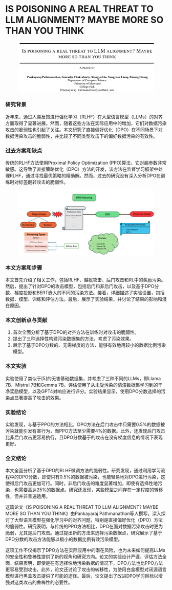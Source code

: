 # IS POISONING A REAL THREAT TO LLM ALIGNMENT? MAYBE MORE SO THAN YOU THINK

<figure><img src="../.gitbook/assets/image (2).png" alt=""><figcaption></figcaption></figure>

### 研究背景

近年来，通过人类反馈进行强化学习（RLHF）在大型语言模型（LLMs）的对齐方面取得了显著进展。然而，随着这些方法在实际应用中的增加，它们对数据污染攻击的脆弱性也引起了关注。本文研究了直接偏好优化（DPO）在不同场景下对数据污染攻击的脆弱性，并比较了不同类型攻击下的偏好数据污染的有效性。

### 过去方案和缺点

传统的RLHF方法使用Proximal Policy Optimization (PPO)算法，它对超参数非常敏感。这导致了直接策略优化（DPO）方法的开发，该方法在监督学习框架中处理RLHF，通过寻找最优策略的精确解。然而，过去的研究没有深入分析DPO在训练时对标签翻转攻击的脆弱性。

<figure><img src="../.gitbook/assets/image (3).png" alt=""><figcaption></figcaption></figure>

### 本文方案和步骤

本文首先介绍了相关工作，包括RLHF、越狱攻击、后门攻击和RL中的奖励污染。然后，提出了针对DPO的攻击模型，包括后门和非后门攻击，以及基于DPO分数、梯度投影和BERT嵌入的不同的污染方法。接着，详细描述了实验设置，包括数据、模型、训练和评估方法。最后，展示了实验结果，并讨论了结果的影响和潜在原因。

### 本文创新点与贡献

1. 首次全面分析了基于DPO的对齐方法在训练时对攻击的脆弱性。
2. 提出了三种选择性构建污染数据集的方法，考虑了污染效果。
3. 展示了基于DPO分数的、无需梯度的方法，能够有效地用较小的数据比例污染模型。

### 本文实验

实验使用了类似于\[5]的无害基础数据集，并考虑了三种不同的LLMs，即Llama 7B、Mistral 7B和Gemma 7B。评估使用了从未受污染的清洁数据集学习到的干净奖励模型，以及GPT4对响应进行评分。实验结果显示，使用DPO分数选择的污染点显著提高了攻击的效果。

### 实验结论

实验发现，与基于PPO的方法相比，DPO方法在后门攻击中只需要0.5%的数据被污染就能引发有害行为，而PPO方法至少需要4%的数据。此外，还发现后门攻击比非后门攻击更容易执行，且DPO分数基于的攻击在没有梯度信息的情况下表现更好。

### 全文结论

本文全面分析了基于DPO的RLHF微调方法的脆弱性。研究发现，通过利用学习流程中的DPO分数，即使只有0.5%的数据被污染，也能轻易地对DPO进行污染，这使得后门攻击更加可行。同时，非后门攻击的难度显著增加，即使有选择性地污染，也需要高达25%的数据点。研究还发现，某些模型之间存在一定程度的转移性，但并非普遍适用。



这篇论文《IS POISONING A REAL THREAT TO LLM ALIGNMENT? MAYBE MORE SO THAN YOU THINK》由Pankayaraj Pathmanathan等人撰写，深入探讨了大型语言模型在强化学习中的对齐问题，特别是直接偏好优化（DPO）方法的脆弱性。研究表明，与传统的PPO方法相比，DPO在面对数据污染攻击时更为脆弱，尤其是后门攻击。通过提出新的方法来选择污染数据点，研究展示了基于DPO分数的攻击方法能够以极小的数据比例有效污染模型。

这项工作不仅揭示了DPO方法在实际应用中的潜在风险，也为未来如何提高LLMs的安全性和鲁棒性提供了新的视角和研究方向。论文的实验设计严谨，评估方法全面，结果表明，即使是在有选择性地污染数据的情况下，DPO方法也比PPO方法更容易受到攻击。此外，论文还讨论了攻击的转移性，为使用白盒模型对闭源语言模型进行黑盒攻击提供了可能的途径。最后，论文提出了改进DPO学习目标以增强对这类攻击的鲁棒性的必要性。

